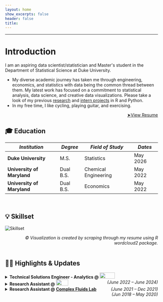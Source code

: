 ```yaml
---
layout: home
show_excerpts: false
header: false
title:     
---
```


------------------------------------------------------------------------------

# Introduction

I am an aspiring data scientist/statistician and Master's student in the Department of  Statistical Science at Duke University. 

- My diverse academic journey has taken me through engineering, economics, and statistics with data being the common thread between them. My latest work has focused on a commitment to statistical analysis, data science, and creative data visualizations. Please take a look of my previous [research](/research) and [intern projects](/projects) in R and Python.
- In my free time, I like cycling, playing guitar, and exercising.

<div style="text-align: right"> 
    <a href="/docus/Resume_F24.pdf">➤View Resume</a> 
</div>


## 🎓 Education

|  *Institution*    | *Degree*     | *Field of Study* | *Dates* |
| ----------------- | ------------ | ---------------- | ------- |
| **Duke University** | M.S. | Statistics  | May 2026  |
| **University of Maryland** | Dual B.S. | Chemical Engineering | May 2022  |
| **University of Maryland** | Dual B.S. | Economics | May 2022  |


  <br>


## 💡 Skillset

![Skillset](/images/skills.png)
<div style="text-align: right"> <i>© Visualization is created by scraping through my resume using R wordcloud2 package.</i> </div>

  <br>


## 👩‍💻  Highlights & Updates

<!--
**Invitee \|** [**R Dev Day @ Hutch**](https://contributor.r-project.org/events/) **@** <a href="https://www.r-project.org/foundation/"><img src="https://www.r-project.org/logo/Rlogo.svg" width="30" height="30"/></a>   <span style="float:right;"> <i>(Aug 2024)</i> </span>

**Opportunity Scholar \|** [**posit::conf(2024)**](https://posit.co/conference/) **@** <a href="https://posit.co/"><img src="https://www.rstudio.com/wp-content/uploads/2018/10/RStudio-Logo-flat.svg" width="60" height="60"/></a>   <span style="float:right;"> <i>(Aug 2024)</i> </span>
-->

<details>
  <summary>
  <b>Technical Solutions Engineer - Analytics @ </b> <a href="https://www.epic.com/"><img src="https://upload.wikimedia.org/wikipedia/commons/thumb/2/24/Epic_Systems.svg/1600px-Epic_Systems.svg.png" width="50" height="20"/></a>  <span style="float:right;"> <i>(June 2022 – June 2024)</i> </span>
  </summary>
  <i>Computational Stats - Diabetes Safety TFLs Automation</i>
</details>

<details>
  <summary> 
    <b>Research Assistant @  <a href="https://www.aei.org/"><img src="https://upload.wikimedia.org/wikipedia/commons/thumb/e/e1/American_Enterprise_Institute_logo.svg/1920px-American_Enterprise_Institute_logo.svg.png" width="40" height="20"/></a></b> <span style="float:right;"> <i>(June 2021 – Dec 2021)</i> </span>
  </summary>
  <i>Industrial Lobbying Index</i>
  <ul>
    <li>Created an index of contribution to lobbying by industry</li>
    <li>Optimized lab test deduplication of grouper labels by adopting and fine-tuning Bio-BERT NLP structure pre-trained on biomedical corpora; created a new method of cross-comparison similarity evaluation based on ground-truth text embeddings, and uncovered 95% performance boost in the application to Duke lab <i>analyte</i> database</li>
  </ul>
</details>  


<details>
  <summary> 
    <b>Research Assistant @ <a href="https://complexfluids.umd.edu/">Complex Fluids Lab</a></b> <span style="float:right;"> <i>(Jun 2018 – May 2020)</i> </span>
  </summary>
  <i>Complex Fluids and Nanomaterials Lab</i>
  <ul>
    <li>Constructed multi-layer polymer capsules with inside-out technique</li>
    <li>Researched 3D printing of hydrogels</li>
    <li>Researched soft polymer batteries made from additive manufacturing</li>
  </ul>
</details>  











